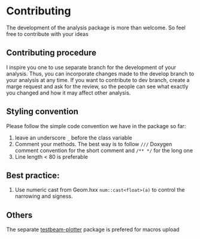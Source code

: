 # Contributing
The development of the analysis package is more than welcome. So feel free to contribute with your ideas

## Contributing procedure
I inspire you one to use separate branch for the development of your analysis. Thus, you can incorporate changes made to the develop branch to your analysis at any time. If you want to contribute to dev branch, create a marge request and ask for the review, so the people can see what exactly you changed and how it may affect other analysis.

## Styling convention
Please follow the simple code convention we have in the package so far:
1. leave an underscore `_` before the class variable
2. Comment your methods. The best way is to follow `///` Doxygen comment convention for the short comment and `/** */` for the long one
3. Line length < 80 is preferable

## Best practice:
1. Use numeric cast from Geom.hxx `num::cast<float>(a)`
to control the narrowing and signess. 

## Others
The separate [testbeam-plotter](https://gitlab.com/t2k-beamtest/testbeam_plotters) package is prefered for macros upload